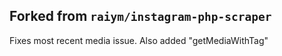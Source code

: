 ## Forked from `raiym/instagram-php-scraper`

Fixes most recent media issue. Also added "getMediaWithTag"
